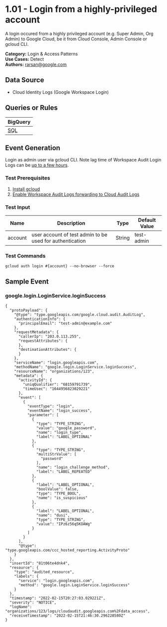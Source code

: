 # 1.01 - Login from a highly-privileged account
A login occured from a highly privileged account (e.g. Super Admin, Org Admin) to Google Cloud,
be it from Cloud Console, Admin Console or gcloud CLI. 


**Category:** Login & Access Patterns
</br>
**Use Cases:** Detect
</br>
**Authors:** rarsan@google.com

## Data Source
- Cloud Identity Logs (Google Workspace Login)


## Queries or Rules
BigQuery |
--- |
[SQL](../../sql/1_01_login_highly_privileged_account.sql) |

## Event Generation

Login as admin user via gcloud CLI.
Note lag time of Workspace Audit Login Logs can be [up to a few hours](https://support.google.com/a/answer/7061566?hl=en).





### Test Prerequisites
1. [Install gcloud](https://cloud.google.com/sdk/docs/install)
1. [Enable Workspace Audit Logs forwarding to Cloud Audit Logs](https://cloud.google.com/logging/docs/audit/configure-gsuite-audit-logs)


### Test Input
| Name | Description | Type | Default Value |
|------|-------------|------|---------------|
| account | user account of test admin to be used for authentication | String | test-admin|

### Test Commands
```
gcloud auth login #{account} --no-browser --force
```



## Sample Event


### google.login.LoginService.loginSuccess
```
{
  "protoPayload": {
    "@type": "type.googleapis.com/google.cloud.audit.AuditLog",
    "authenticationInfo": {
      "principalEmail": "test-admin@example.com"
    },
    "requestMetadata": {
      "callerIp": "203.0.113.255",
      "requestAttributes": {
      },
      "destinationAttributes": {
      }
    },
    "serviceName": "login.googleapis.com",
    "methodName": "google.login.LoginService.loginSuccess",
    "resourceName": "organizations/123",
    "metadata": {
      "activityId": {
        "uniqQualifier": "68159791739",
        "timeUsec": "1644956823029221"
      },
      "event": [
        {
          "eventType": "login",
          "eventName": "login_success",
          "parameter": [
            {
              "type": "TYPE_STRING",
              "value": "google_password",
              "name": "login_type",
              "label": "LABEL_OPTIONAL"
            },
            {
              "type": "TYPE_STRING",
              "multiStrValue": [
                "password"
              ],
              "name": "login_challenge_method",
              "label": "LABEL_REPEATED"
            },
            {
              "label": "LABEL_OPTIONAL",
              "boolValue": false,
              "type": "TYPE_BOOL",
              "name": "is_suspicious"
            },
            {
              "label": "LABEL_OPTIONAL",
              "name": "dusi",
              "type": "TYPE_STRING",
              "value": "IPz6z56q5KOAWg"
            }
          ]
        }
      ],
      "@type": "type.googleapis.com/ccc_hosted_reporting.ActivityProto"
    }
  },
  "insertId": "81t06te4dnk4",
  "resource": {
    "type": "audited_resource",
    "labels": {
      "service": "login.googleapis.com",
      "method": "google.login.LoginService.loginSuccess"
    }
  },
  "timestamp": "2022-02-15T20:27:03.029221Z",
  "severity": "NOTICE",
  "logName": "organizations/123/logs/cloudaudit.googleapis.com%2Fdata_access",
  "receiveTimestamp": "2022-02-15T21:46:30.296228580Z"
}
```


